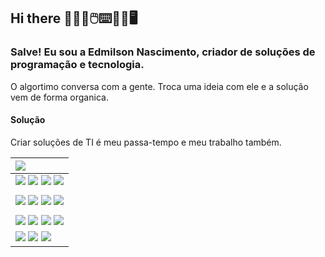 ## Hi there 👨🏽‍💻🖱️⌨️💾💾🖥️

### Salve! Eu sou a Edmilson Nascimento, criador de soluções de programação e tecnologia.
O algortimo conversa com a gente. Troca uma ideia com ele e a solução vem de forma organica.

#### Solução
Criar soluções de TI é meu passa-tempo e meu trabalho também.

| <a href="https://instagram.com/edmilson_nascimento" target="_blank"><img src="https://img.shields.io/badge/SAP-0FAAFF?style=for-the-badge&logo=sap&logoColor=white" target="_blank"></a> |
| :--- |
| <img src="https://img.shields.io/badge/JavaScript-323330?style=for-the-badge&logo=javascript&logoColor=F7DF1E" target="_blank"> <img src="https://img.shields.io/badge/MySQL-005C84?style=for-the-badge&logo=mysql&logoColor=white" target="_blank"> <img src="https://img.shields.io/badge/PHP-777BB4?style=for-the-badge&logo=php&logoColor=white" target="_blank"> <img src="https://img.shields.io/badge/HTML5-E34F26?style=for-the-badge&logo=html5&logoColor=white" target="_blank"> |
|  |
| <img src="https://img.shields.io/badge/GIT-E44C30?style=for-the-badge&logo=git&logoColor=white" target="_blank"> <img src="https://img.shields.io/badge/GitHub-100000?style=for-the-badge&logo=github&logoColor=white" target="_blank"> <img src="https://img.shields.io/badge/GitLab-330F63?style=for-the-badge&logo=gitlab&logoColor=white" target="_blank">  <img src="https://img.shields.io/badge/Azure_DevOps-0078D7?style=for-the-badge&logo=azure-devops&logoColor=white" target="_blank"> | 
| | 
| <a href="https://instagram.com/edmilson_nascimento" target="_blank"><img src="https://img.shields.io/badge/-Instagram-%23E4405F?style=for-the-badge&logo=instagram&logoColor=white" target="_blank"></a> <a href="https://facebook.com/nascimento.edmilson" target="_blank"><img src="https://img.shields.io/badge/Facebook-1877F2?style=for-the-badge&logo=facebook&logoColor=white" target="_blank"></a> <a href="https://discord.gg/edmilson2706" target="_blank"><img src="https://img.shields.io/badge/Discord-7289DA?style=for-the-badge&logo=discord&logoColor=white" target="_blank"></a> <a href = "mailto:nascimento@abapconsulting.com.br"><img src="https://img.shields.io/badge/-Gmail-%23333?style=for-the-badge&logo=gmail&logoColor=white" target="_blank"></a> |
| <a href="https://www.linkedin.com/in/nascimentoedmilson" target="_blank"><img src="https://img.shields.io/badge/-LinkedIn-%230077B5?style=for-the-badge&logo=linkedin&logoColor=white" target="_blank"></a> <a href="https://www.linkedin.com/in/nascimentoedmilson" target="_blank"><img src="https://img.shields.io/badge/ChatGPT-74aa9c?style=for-the-badge&logo=openai&logoColor=white" target="_blank"></a> <a href="https://www.linkedin.com/in/nascimentoedmilson" target="_blank"><img src="https://img.shields.io/badge/Telegram-2CA5E0?style=for-the-badge&logo=telegram&logoColor=white" target="_blank"></a> |